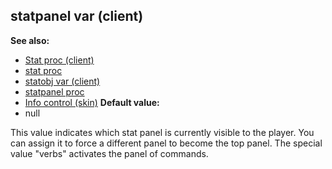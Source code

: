 ## statpanel var (client)
**See also:**
*   [Stat proc (client)](/ref/client/proc/Stat.md) 
*   [stat proc](/ref/proc/stat.md) 
*   [statobj var (client)](/ref/client/var/statobj.md) 
*   [statpanel proc](/ref/proc/statpanel.md) 
*   [Info control (skin)](/ref/%7Bskin%7D/control/info.md) <!-- -->
**Default value:**
*   null


This value indicates which stat panel is currently visible to
the player. You can assign it to force a different panel to become the
top panel. The special value \"verbs\" activates the panel of commands.